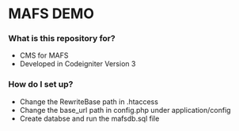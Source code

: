# MAFS DEMO

### What is this repository for? ###

* CMS for MAFS
* Developed in Codeigniter Version 3 

### How do I set up? ###

* Change the RewriteBase path in .htaccess
* Change the base_url path in config.php under application/config 
* Create databse and run the mafsdb.sql file 
